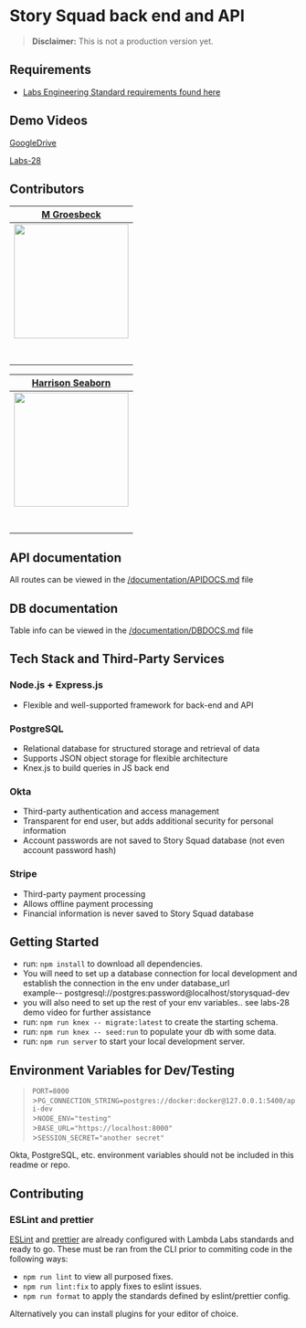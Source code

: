 # Story Squad back end and API

> **Disclaimer:** This is not a production version yet.

## Requirements

- [Labs Engineering Standard requirements found here](https://labs.lambdaschool.com/topics/node-js/)

## Demo Videos

[GoogleDrive](https://drive.google.com/drive/folders/1CRnotKkZo9K-7AGBgfniRfJlwwfySO4F?usp=sharing)

[Labs-28](https://drive.google.com/drive/folders/1k4jNKvTGx_ISCFlfBH12lGXXajWEtnED?usp=sharing)

## Contributors

| [M Groesbeck](https://github.com/MMGroesbeck)                                                                                                                      |
| ------------------------------------------------------------------------------------------------------------------------------------------------------------------ |
| [<img src="https://avatars1.githubusercontent.com/u/59658087?s=460&u=8df0cdedcfab8315a6802db3412fc9c9aa9e4e07&v=4" width="200" />](https://github.com/MMGroesbeck) |
| [<img src="https://github.com/favicon.ico" width="15"> ](https://github.com/MMGroesbeck)                                                                           |
| [ <img src="https://static.licdn.com/sc/h/al2o9zrvru7aqj8e1x2rzsrca" width="15"> ](https://www.linkedin.com/in/m-groesbeck/)                                       |

| [Harrison Seaborn](https://github.com/HarrisonMS)                                                                                                                 |
| ----------------------------------------------------------------------------------------------------------------------------------------------------------------- |
| [<img src="https://avatars0.githubusercontent.com/u/54726103?s=460&u=8a9bb62c6871e6c533796161be184995bec7523a&v=4" width="200" />](https://github.com/harrisonMS) |
| [<img src="https://github.com/favicon.ico" width="15"> ](https://github.com/harrisonMS)                                                                           |
| [ <img src="https://static.licdn.com/sc/h/al2o9zrvru7aqj8e1x2rzsrca" width="15"> ](https://www.linkedin.com/in/harrison-seaborn/)                                 |

## API documentation

All routes can be viewed in the [/documentation/APIDOCS.md](./documentation/APIDOCS.md) file

## DB documentation

Table info can be viewed in the [/documentation/DBDOCS.md](./documentation/DBDOCS.md) file

## Tech Stack and Third-Party Services

### Node.js + Express.js

- Flexible and well-supported framework for back-end and API

### PostgreSQL

- Relational database for structured storage and retrieval of data
- Supports JSON object storage for flexible architecture
- Knex.js to build queries in JS back end

### Okta

- Third-party authentication and access management
- Transparent for end user, but adds additional security for personal information
- Account passwords are not saved to Story Squad database (not even account password hash)

### Stripe

- Third-party payment processing
- Allows offline payment processing
- Financial information is never saved to Story Squad database

## Getting Started

- run: `npm install` to download all dependencies.
- You will need to set up a database connection for local development and establish the connection in the env under database_url <br>example-- postgresql://postgres:password@localhost/storysquad-dev
- you will also need to set up the rest of your env variables.. see labs-28 demo video for further assistance
- run: `npm run knex -- migrate:latest` to create the starting schema.
- run: `npm run knex -- seed:run` to populate your db with some data.
- run: `npm run server` to start your local development server.

## Environment Variables for Dev/Testing

> `PORT=8000`<br> >`PG_CONNECTION_STRING=postgres://docker:docker@127.0.0.1:5400/api-dev`<br> >`NODE_ENV="testing"`<br> >`BASE_URL="https://localhost:8000"`<br> >`SESSION_SECRET="another secret"`

Okta, PostgreSQL, etc. environment variables should not be included in this readme or repo.

## Contributing

### ESLint and prettier

[ESLint](https://eslint.org/) and [prettier](https://prettier.io/) are already
configured with Lambda Labs standards and ready to go. These must be ran from
the CLI prior to commiting code in the following ways:

- `npm run lint` to view all purposed fixes.
- `npm run lint:fix` to apply fixes to eslint issues.
- `npm run format` to apply the standards defined by eslint/prettier config.

Alternatively you can install plugins for your editor of choice.
